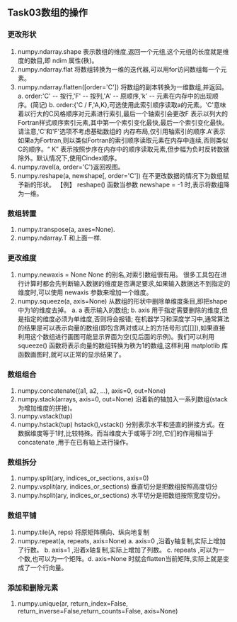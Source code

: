 ## Task03数组的操作
### 更改形状
1. numpy.ndarray.shape 表示数组的维度,返回一个元组,这个元组的长度就是维度的数目,即 ndim 属性(秩)。
2. numpy.ndarray.flat 将数组转换为一维的迭代器,可以用for访问数组每一个元素。
3. numpy.ndarray.flatten([order='C']) 将数组的副本转换为一维数组,并返回。
a. order:'C' -- 按行,'F' -- 按列,'A' -- 原顺序,'k' -- 元素在内存中的出现顺序。(简记)
b. order:{'C / F,'A,K},可选使用此索引顺序读取a的元素。'C'意味着以行大的C风格顺序对元素进行索引,最后一个轴索引会更改F
表示以列大的Fortran样式顺序索引元素,其中第一个索引变化最快,最后一个索引变化最快。请注意,'C'和'F'选项不考虑基础数组的
内存布局,仅引用轴索引的顺序.A'表示如果a为Fortran,则以类似Fortran的索引顺序读取元素在内存中连续,否则类似C的顺序。“ K”
表示按照步序在内存中的顺序读取元素,但步幅为负时反转数据除外。默认情况下,使用Cindex顺序。
4. numpy.ravel(a, order='C')返回视图。
5. numpy.reshape(a, newshape[, order='C']) 在不更改数据的情况下为数组赋予新的形状。
【例】 reshape() 函数当参数 newshape = -1 时,表示将数组降为一维。
### 数组转置
1. numpy.transpose(a, axes=None).
2. numpy.ndarray.T 和上面一样.
### 更改维度
1. numpy.newaxis = None None 的别名,对索引数组很有用。
很多工具包在进行计算时都会先判断输入数据的维度是否满足要求,如果输入数据达不到指定的维度时,可以使用 newaxis 参数来增加一个维度。
2. numpy.squeeze(a, axis=None) 从数组的形状中删除单维度条目,即把shape中为1的维度去掉。
a. a 表示输入的数组;
b. axis 用于指定需要删除的维度,但是指定的维度必须为单维度,否则将会报错;
在机器学习和深度学习中,通常算法的结果是可以表示向量的数组(即包含两对或以上的方括号形式[[]]),如果直接利用这个数组进行画图可能显示界面为空(见后面的示例)。我们可以利用 squeeze() 函数将表示向量的数组转换为秩为1的数组,这样利用 matplotlib 库函数画图时,就可以正常的显示结果了。
### 数组组合
1. numpy.concatenate((a1, a2, ...), axis=0, out=None)
2. numpy.stack(arrays, axis=0, out=None)
沿着新的轴加入一系列数组(stack为增加维度的拼接)。
3. numpy.vstack(tup)
4. numpy.hstack(tup)
hstack(),vstack() 分别表示水平和竖直的拼接方式。在数据维度等于1时,比较特殊。而当维度大于或等于2时,它们的作用相当于 concatenate ,用于在已有轴上进行操作。
### 数组拆分
1. numpy.split(ary, indices_or_sections, axis=0)
2. numpy.vsplit(ary, indices_or_sections)
垂直切分是把数组按照高度切分
3. numpy.hsplit(ary, indices_or_sections)
水平切分是把数组按照宽度切分。
### 数组平铺
1. numpy.tile(A, reps)
将原矩阵横向、纵向地复制
2. numpy.repeat(a, repeats, axis=None)
a. axis=0 ,沿着y轴复制,实际上增加了行数。
b. axis=1 ,沿着x轴复制,实际上增加了列数。
c. repeats ,可以为一个数,也可以为一个矩阵。d. axis=None 时就会flatten当前矩阵,实际上就是变成了一个行向量。
### 添加和删除元素
1. numpy.unique(ar, return_index=False, return_inverse=False,return_counts=False, axis=None)
